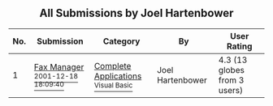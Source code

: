 ﻿<div align="center">

## All Submissions by Joel Hartenbower

</div>

No.  | Submission | Category | By   | User Rating
---- | ---------- | -------- | ---- | -----------
1 | [Fax Manager<br /><sup>2001-12-18 18:09:40</sup>](https://github.com/Planet-Source-Code/joel-hartenbower-fax-manager__1-29615) | [Complete Applications<br /><sup>Visual Basic</sup>](../ByCategory/complete-applications__1-27.md) | Joel Hartenbower | 4.3 (13 globes from 3 users)
